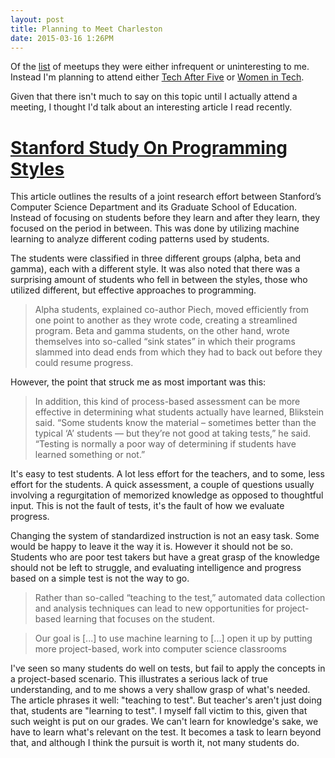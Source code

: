 ```yaml
---
layout: post
title: Planning to Meet Charleston
date: 2015-03-16 1:26PM
---
```


Of the [list](http://www.charlestondigitalcorridor.com/talent/user-groups/) of meetups they were either infrequent or uninteresting to me. Instead I'm planning to attend either [Tech After Five](http://techafterfive.com/ta5/charleston-sc/) or [Women in Tech](http://www.meetup.com/Charleston-Women-In-Tech/).

Given that there isn't much to say on this topic until I actually attend a meeting, I thought I'd talk about an interesting article I read recently.

# [Stanford Study On Programming Styles](https://ed.stanford.edu/news/stanford-study-shows-success-different-learning-styles-computer-science-class)

This article outlines the results of a joint research effort between Stanford’s Computer Science Department and its Graduate School of Education. Instead of focusing on students before they learn and after they learn, they focused on the period in between. This was done by utilizing machine learning to analyze different coding patterns used by students. 

The students were classified in three different groups (alpha, beta and gamma), each with a different style. It was also noted that there was a surprising amount of students who fell in between the styles, those who utilized different, but effective approaches to programming. 

>Alpha students, explained co-author Piech, moved efficiently from one point to another as they wrote code, creating a streamlined program. Beta and gamma students, on the other hand, wrote themselves into so-called “sink states” in which their programs slammed into dead ends from which they had to back out before they could resume progress.

However, the point that struck me as most important was this:

>In addition, this kind of process-based assessment can be more effective in determining what students actually have learned, Blikstein said. “Some students know the material – sometimes better than the typical ‘A’ students — but they’re not good at taking tests,” he said. “Testing is normally a poor way of determining if students have learned something or not.”

It's easy to test students. A lot less effort for the teachers, and to some, less effort for the students. A quick assessment, a couple of questions usually involving a regurgitation of memorized knowledge as opposed to thoughtful input. This is not the fault of tests, it's the fault of how we evaluate progress. 

Changing the system of standardized instruction is not an easy task. Some would be happy to leave it the way it is. However it should not be so. Students who are poor test takers but have a great grasp of the knowledge should not be left to struggle, and evaluating intelligence and progress based on a simple test is not the way to go. 

>Rather than so-called “teaching to the test,” automated data collection and analysis techniques can lead to new opportunities for project-based learning that focuses on the student.  

>Our goal is [...] to use machine learning to [...] open it up by putting more project-based, work into computer science classrooms

I've seen so many students do well on tests, but fail to apply the concepts in a project-based scenario. This illustrates a serious lack of true understanding, and to me shows a very shallow grasp of what's needed. The article phrases it well: "teaching to test". But teacher's aren't just doing that, students are "learning to test". I myself fall victim to this, given that such weight is put on our grades. We can't learn for knowledge's sake, we have to learn what's relevant on the test. It becomes a task to learn beyond that, and although I think the pursuit is worth it, not many students do. 